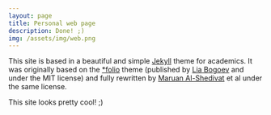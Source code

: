 ```yaml
---
layout: page
title: Personal web page
description: Done! ;)
img: /assets/img/web.png
---
```


This site is based in a beautiful and simple <a href="https://jekyllrb.com/" target="_blank">Jekyll</a> theme for academics. It was originally based on the <a href="https://github.com/bogoli/-folio/" target="_blank">*folio</a> theme (published by <a href="https://liabogoev.com/" target="_blank">Lia Bogoev</a> and under the MIT license) and fully rewritten by <a href="https://www.cs.cmu.edu/~mshediva/" target="_blank">Maruan Al-Shedivat</a> et al under the same license. 

<div class="img_row">
    <img class="col three left" src="{{ site.baseurl }}/assets/img/web.png" alt="" title="personal web page"/>
</div>
<div class="col three caption">
    This site looks pretty cool! ;)
</div>
<br/><br/>


